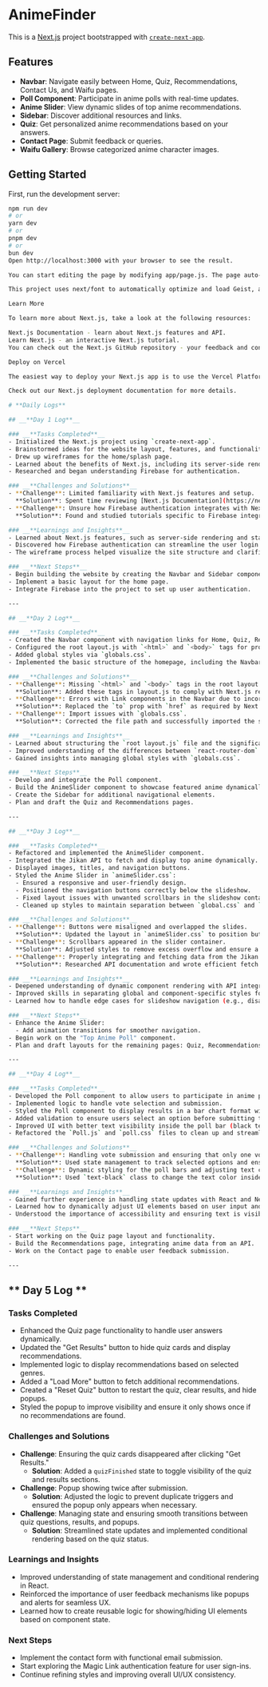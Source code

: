 # AnimeFinder

This is a [Next.js](https://nextjs.org) project bootstrapped with [`create-next-app`](https://github.com/vercel/next.js/tree/canary/packages/create-next-app).

## Features

- **Navbar**: Navigate easily between Home, Quiz, Recommendations, Contact Us, and Waifu pages.
- **Poll Component**: Participate in anime polls with real-time updates.
- **Anime Slider**: View dynamic slides of top anime recommendations.
- **Sidebar**: Discover additional resources and links.
- **Quiz**: Get personalized anime recommendations based on your answers.
- **Contact Page**: Submit feedback or queries.
- **Waifu Gallery**: Browse categorized anime character images.

## Getting Started

First, run the development server:

```bash
npm run dev
# or
yarn dev
# or
pnpm dev
# or
bun dev
Open http://localhost:3000 with your browser to see the result.

You can start editing the page by modifying app/page.js. The page auto-updates as you edit the file.

This project uses next/font to automatically optimize and load Geist, a new font family for Vercel.

Learn More

To learn more about Next.js, take a look at the following resources:

Next.js Documentation - learn about Next.js features and API.
Learn Next.js - an interactive Next.js tutorial.
You can check out the Next.js GitHub repository - your feedback and contributions are welcome!

Deploy on Vercel

The easiest way to deploy your Next.js app is to use the Vercel Platform from the creators of Next.js.

Check out our Next.js deployment documentation for more details.

# **Daily Logs**

## __**Day 1 Log**__

### __**Tasks Completed**__
- Initialized the Next.js project using `create-next-app`.
- Brainstormed ideas for the website layout, features, and functionality.
- Drew up wireframes for the home/splash page.
- Learned about the benefits of Next.js, including its server-side rendering capabilities.
- Researched and began understanding Firebase for authentication.

### __**Challenges and Solutions**__
- **Challenge**: Limited familiarity with Next.js features and setup.
  **Solution**: Spent time reviewing [Next.js Documentation](https://nextjs.org/docs) to understand its core concepts and capabilities.
- **Challenge**: Unsure how Firebase authentication integrates with Next.js.
  **Solution**: Found and studied tutorials specific to Firebase integration in Next.js ([Firebase Docs](https://firebase.google.com/docs)).

### __**Learnings and Insights**__
- Learned about Next.js features, such as server-side rendering and static site generation, and their impact on performance and SEO.
- Discovered how Firebase authentication can streamline the user login process and improve security.
- The wireframe process helped visualize the site structure and clarified the placement of components.

### __**Next Steps**__
- Begin building the website by creating the Navbar and Sidebar components.
- Implement a basic layout for the home page.
- Integrate Firebase into the project to set up user authentication.

---

## __**Day 2 Log**__

### __**Tasks Completed**__
- Created the Navbar component with navigation links for Home, Quiz, Recommendations, Contact Us, and Waifu pages.
- Configured the root layout.js with `<html>` and `<body>` tags for proper rendering.
- Added global styles via `globals.css`.
- Implemented the basic structure of the homepage, including the Navbar, Poll, and Sidebar components.

### __**Challenges and Solutions**__
- **Challenge**: Missing `<html>` and `<body>` tags in the root layout.
  **Solution**: Added these tags in layout.js to comply with Next.js requirements.
- **Challenge**: Errors with Link components in the Navbar due to incorrect prop usage.
  **Solution**: Replaced the `to` prop with `href` as required by Next.js Link components.
- **Challenge**: Import issues with `globals.css`.
  **Solution**: Corrected the file path and successfully imported the stylesheet.

### __**Learnings and Insights**__
- Learned about structuring the `root layout.js` file and the significance of wrapping all content with `<html>` and `<body>` in Next.js.
- Improved understanding of the differences between `react-router-dom` and Next.js `Link` components.
- Gained insights into managing global styles with `globals.css`.

### __**Next Steps**__
- Develop and integrate the Poll component.
- Build the AnimeSlider component to showcase featured anime dynamically.
- Create the Sidebar for additional navigational elements.
- Plan and draft the Quiz and Recommendations pages.

---

## __**Day 3 Log**__

### __**Tasks Completed**__
- Refactored and implemented the AnimeSlider component.
- Integrated the Jikan API to fetch and display top anime dynamically.
- Displayed images, titles, and navigation buttons.
- Styled the Anime Slider in `animeSlider.css`:
  - Ensured a responsive and user-friendly design.
  - Positioned the navigation buttons correctly below the slideshow.
  - Fixed layout issues with unwanted scrollbars in the slideshow container.
  - Cleaned up styles to maintain separation between `global.css` and `animeSlider.css`.

### __**Challenges and Solutions**__
- **Challenge**: Buttons were misaligned and overlapped the slides.
  **Solution**: Updated the layout in `animeSlider.css` to position buttons below the slideshow with proper alignment.
- **Challenge**: Scrollbars appeared in the slider container.
  **Solution**: Adjusted styles to remove excess overflow and ensure a clean display.
- **Challenge**: Properly integrating and fetching data from the Jikan API.
  **Solution**: Researched API documentation and wrote efficient fetch logic for dynamic rendering.

### __**Learnings and Insights**__
- Deepened understanding of dynamic component rendering with API integration in Next.js.
- Improved skills in separating global and component-specific styles for better maintainability.
- Learned how to handle edge cases for slideshow navigation (e.g., disabling buttons when at the beginning or end).

### __**Next Steps**__
- Enhance the Anime Slider:
  - Add animation transitions for smoother navigation.
- Begin work on the "Top Anime Poll" component.
- Plan and draft layouts for the remaining pages: Quiz, Recommendations, Contact, and Waifu Gallery.

---

## __**Day 4 Log**__

### __**Tasks Completed**__
- Developed the Poll component to allow users to participate in anime polls with real-time updates.
- Implemented logic to handle vote selection and submission.
- Styled the Poll component to display results in a bar chart format with dynamic width based on vote count.
- Added validation to ensure users select an option before submitting the poll.
- Improved UI with better text visibility inside the poll bar (black text inside the blue bar).
- Refactored the `Poll.js` and `poll.css` files to clean up and streamline the component.

### __**Challenges and Solutions**__
- **Challenge**: Handling vote submission and ensuring that only one vote can be cast per user.
  **Solution**: Used state management to track selected options and ensured votes cannot be changed once submitted.
- **Challenge**: Dynamic styling for the poll bars and adjusting text color inside the blue bars for readability.
  **Solution**: Used `text-black` class to change the text color inside the bars to black, making the text legible without the need for background color contrast.

### __**Learnings and Insights**__
- Gained further experience in handling state updates with React and Next.js.
- Learned how to dynamically adjust UI elements based on user input and conditional rendering.
- Understood the importance of accessibility and ensuring text is visible against varying background colors.

### __**Next Steps**__
- Start working on the Quiz page layout and functionality.
- Build the Recommendations page, integrating anime data from an API.
- Work on the Contact page to enable user feedback submission.

---
```

## ** **Day 5 Log** **

### ****Tasks Completed****

- Enhanced the Quiz page functionality to handle user answers dynamically.
- Updated the "Get Results" button to hide quiz cards and display recommendations.
- Implemented logic to display recommendations based on selected genres.
- Added a "Load More" button to fetch additional recommendations.
- Created a "Reset Quiz" button to restart the quiz, clear results, and hide popups.
- Styled the popup to improve visibility and ensure it only shows once if no recommendations are found.

### ****Challenges and Solutions****

- **Challenge**: Ensuring the quiz cards disappeared after clicking "Get Results."
  - **Solution**: Added a `quizFinished` state to toggle visibility of the quiz and results sections.
- **Challenge**: Popup showing twice after submission.
  - **Solution**: Adjusted the logic to prevent duplicate triggers and ensured the popup only appears when necessary.
- **Challenge**: Managing state and ensuring smooth transitions between quiz questions, results, and popups.
  - **Solution**: Streamlined state updates and implemented conditional rendering based on the quiz status.

### ****Learnings and Insights****

- Improved understanding of state management and conditional rendering in React.
- Reinforced the importance of user feedback mechanisms like popups and alerts for seamless UX.
- Learned how to create reusable logic for showing/hiding UI elements based on component state.

### ****Next Steps****

- Implement the contact form with functional email submission.
- Start exploring the Magic Link authentication feature for user sign-ins.
- Continue refining styles and improving overall UI/UX consistency.
